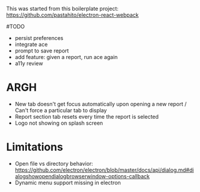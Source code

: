 This was started from this boilerplate project:
https://github.com/pastahito/electron-react-webpack

#TODO

* persist preferences
* integrate ace
* prompt to save report
* add feature: given a report, run ace again
* a11y review

# ARGH

* New tab doesn't get focus automatically upon opening a new report / Can't force a particular tab to display
* Report section tab resets every time the report is selected
* Logo not showing on splash screen

# Limitations

* Open file vs directory behavior: https://github.com/electron/electron/blob/master/docs/api/dialog.md#dialogshowopendialogbrowserwindow-options-callback
* Dynamic menu support missing in electron
